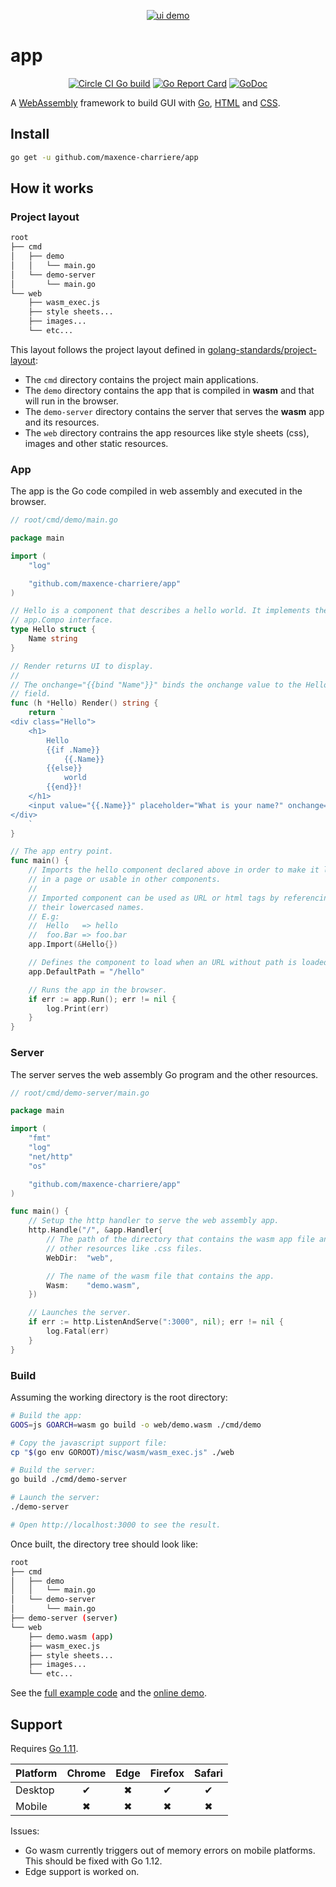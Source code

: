 <p align="center">
    <a href="https://app-demo-232021.appspot.com"><img alt="ui demo" src="https://github.com/maxence-charriere/app/wiki/assets/ui.png"></a>
</p>

# app

<p align="center">
	<a href="https://circleci.com/gh/maxence-charriere/app"><img src="https://circleci.com/gh/maxence-charriere/app.svg?style=svg" alt="Circle CI Go build"></a>
    <a href="https://goreportcard.com/report/github.com/maxence-charriere/app"><img src="https://goreportcard.com/badge/github.com/maxence-charriere/app" alt="Go Report Card"></a>
    <a href="https://godoc.org/github.com/maxence-charriere/app"><img src="https://godoc.org/github.com/maxence-charriere/app?status.svg" alt="GoDoc"></a>
</p>

A [WebAssembly](https://webassembly.org) framework to build GUI with
[Go](https://golang.org), [HTML](https://en.wikipedia.org/wiki/HTML5) and
[CSS](https://en.wikipedia.org/wiki/Cascading_Style_Sheets).

## Install

```sh
go get -u github.com/maxence-charriere/app
```

## How it works

### Project layout

```bash
root
├── cmd
│   ├── demo
│   │   └── main.go
│   └── demo-server
│       └── main.go
└── web
    ├── wasm_exec.js
    ├── style sheets...
    ├── images...
    └── etc...
```

This layout follows the project layout defined in [golang-standards/project-layout](https://github.com/golang-standards/project-layout):

- The `cmd` directory contains the project main applications.
- The `demo` directory contains the app that is compiled in **wasm** and that will run in the browser.
- The `demo-server` directory contains the server that serves the **wasm** app and its resources.
- The `web` directory contrains the app resources like style sheets (css), images and other static resources.

### App

The app is the Go code compiled in web assembly and executed in the browser.

```go
// root/cmd/demo/main.go

package main

import (
    "log"

    "github.com/maxence-charriere/app"
)

// Hello is a component that describes a hello world. It implements the
// app.Compo interface.
type Hello struct {
    Name string
}

// Render returns UI to display.
//
// The onchange="{{bind "Name"}}" binds the onchange value to the Hello.Name
// field.
func (h *Hello) Render() string {
    return `
<div class="Hello">
    <h1>
        Hello
        {{if .Name}}
            {{.Name}}
        {{else}}
            world
        {{end}}!
    </h1>
    <input value="{{.Name}}" placeholder="What is your name?" onchange="{{bind "Name"}}" autofocus>
</div>
    `
}

// The app entry point.
func main() {
    // Imports the hello component declared above in order to make it loadable
    // in a page or usable in other components.
    //
    // Imported component can be used as URL or html tags by referencing them by
    // their lowercased names.
    // E.g:
    //  Hello   => hello
    //  foo.Bar => foo.bar
    app.Import(&Hello{})

    // Defines the component to load when an URL without path is loaded.
    app.DefaultPath = "/hello"

    // Runs the app in the browser.
    if err := app.Run(); err != nil {
        log.Print(err)
    }
}
```

### Server

The server serves the web assembly Go program and the other resources.

```go
// root/cmd/demo-server/main.go

package main

import (
    "fmt"
    "log"
    "net/http"
    "os"

    "github.com/maxence-charriere/app"
)

func main() {
    // Setup the http handler to serve the web assembly app.
    http.Handle("/", &app.Handler{
        // The path of the directory that contains the wasm app file and the
        // other resources like .css files.
        WebDir:  "web",

        // The name of the wasm file that contains the app.
        Wasm:    "demo.wasm",
    })

    // Launches the server.
    if err := http.ListenAndServe(":3000", nil); err != nil {
        log.Fatal(err)
    }
}
```

### Build

Assuming the working directory is the root directory:

```bash
# Build the app:
GOOS=js GOARCH=wasm go build -o web/demo.wasm ./cmd/demo

# Copy the javascript support file:
cp "$(go env GOROOT)/misc/wasm/wasm_exec.js" ./web

# Build the server:
go build ./cmd/demo-server

# Launch the server:
./demo-server

# Open http://localhost:3000 to see the result.
```

Once built, the directory tree should look like:

```bash
root
├── cmd
│   ├── demo
│   │   └── main.go
│   └── demo-server
│       └── main.go
├── demo-server (server)
└── web
    ├── demo.wasm (app)
    ├── wasm_exec.js
    ├── style sheets...
    ├── images...
    └── etc...
```

See the [full example code](https://github.com/maxence-charriere/app/tree/master/demo) and the [online demo](https://app-demo-232021.appspot.com).

## Support

Requires [Go 1.11](https://golang.org/doc/go1.11).

|Platform|Chrome|Edge|Firefox|Safari|
|:-|:-:|:-:|:-:|:-:|
|Desktop|✔|✖|✔|✔|
|Mobile|✖|✖|✖|✖|

Issues:

- Go wasm currently triggers out of memory errors on mobile platforms. This should be fixed with Go 1.12.
- Edge support is worked on.
